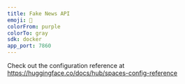 ```yaml
---
title: Fake News API
emoji: 🐳
colorFrom: purple
colorTo: gray
sdk: docker
app_port: 7860
---
```


Check out the configuration reference at https://huggingface.co/docs/hub/spaces-config-reference
